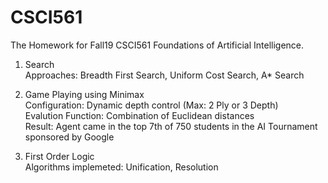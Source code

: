 # CSCI561
The Homework for Fall19 CSCI561 Foundations of Artificial Intelligence.
<br>
1. Search<br>
Approaches: Breadth First Search, Uniform Cost Search, A* Search<br>

2. Game Playing using Minimax<br>
Configuration: Dynamic depth control (Max: 2 Ply or 3 Depth)<br>
Evalution Function: Combination of Euclidean distances<br>
Result: Agent came in the top 7th of 750 students in the AI Tournament sponsored by Google<br>

3. First Order Logic<br>
Algorithms implemeted: Unification, Resolution<br>

